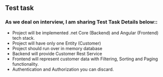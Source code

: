 ## Test task

### As we deal on interview, I am sharing Test Task Details below::

- Project will be implemented .net Core (Backend) and Angular (Frontend) tech stack.
- Project will have only one Entity (Customer)
- Project should run over in memory database
- Backend will provide Customer Rest Service
- Frontend will represent customer data with Filtering, Sorting and Paging functionality.
- Authentication and Authorization you can discard.